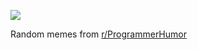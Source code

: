 ![](https://preview.redd.it/bljln1kvg4xe1.png?width=640&crop=smart&auto=webp&s=0be4858ab6d35f8b040848954b0ccc731a388f8c)

 Random memes from [r/ProgrammerHumor](https://www.reddit.com/r/ProgrammerHumor/)
